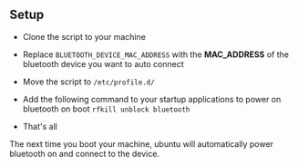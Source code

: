## Setup

- Clone the script to your machine
- Replace `BLUETOOTH_DEVICE_MAC_ADDRESS` with the **MAC_ADDRESS** of the bluetooth device you want to auto connect
- Move the script to `/etc/profile.d/`

- Add the following command to your startup applications to power on bluetooth on boot
`rfkill unblock bluetooth` 

- That's all

The next time you boot your machine, ubuntu will automatically power bluetooth on and connect to the device.

